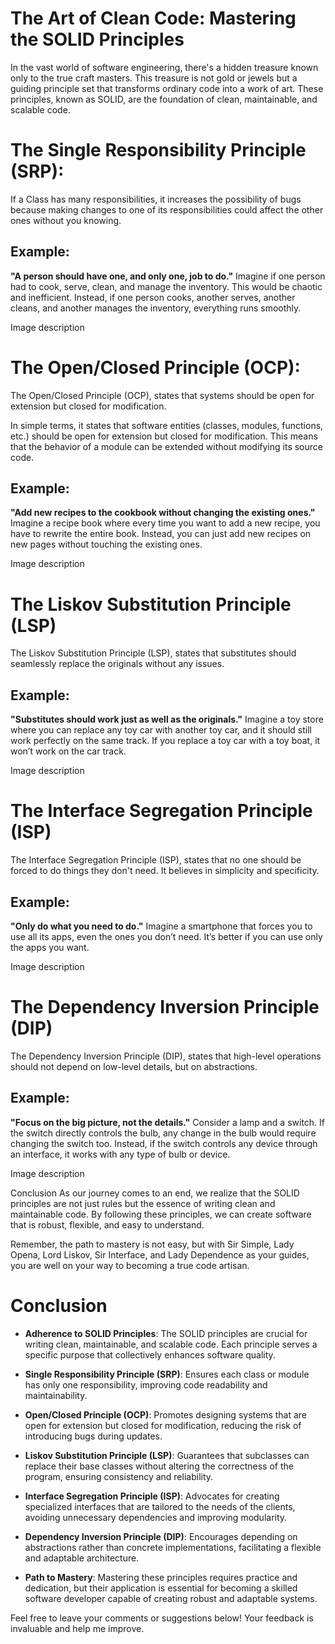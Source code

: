 # The Art of Clean Code: Mastering the SOLID Principles

In the vast world of software engineering, there's a hidden treasure known only to the true craft masters. This treasure is not gold or jewels but a guiding principle set that transforms ordinary code into a work of art. These principles, known as SOLID, are the foundation of clean, maintainable, and scalable code.

# The Single Responsibility Principle (SRP):
If a Class has many responsibilities, it increases the possibility of bugs because making changes to one of its responsibilities could affect the other ones without you knowing.

## Example:
**"A person should have one, and only one, job to do."**
Imagine if one person had to cook, serve, clean, and manage the inventory. This would be chaotic and inefficient. Instead, if one person cooks, another serves, another cleans, and another manages the inventory, everything runs smoothly.

Image description

# The Open/Closed Principle (OCP):
The Open/Closed Principle (OCP), states that systems should be open for extension but closed for modification.

In simple terms, it states that software entities (classes, modules, functions, etc.) should be open for extension but closed for modification. This means that the behavior of a module can be extended without modifying its source code.

## Example:
**"Add new recipes to the cookbook without changing the existing ones."**
Imagine a recipe book where every time you want to add a new recipe, you have to rewrite the entire book. Instead, you can just add new recipes on new pages without touching the existing ones.

Image description

# The Liskov Substitution Principle (LSP)
The Liskov Substitution Principle (LSP), states that substitutes should seamlessly replace the originals without any issues.

## Example:
**"Substitutes should work just as well as the originals."**
Imagine a toy store where you can replace any toy car with another toy car, and it should still work perfectly on the same track. If you replace a toy car with a toy boat, it won’t work on the car track.

Image description

# The Interface Segregation Principle (ISP)
The Interface Segregation Principle (ISP), states that no one should be forced to do things they don't need. It believes in simplicity and specificity.

## Example:
**"Only do what you need to do."**
Imagine a smartphone that forces you to use all its apps, even the ones you don’t need. It’s better if you can use only the apps you want.

Image description

# The Dependency Inversion Principle (DIP)
The Dependency Inversion Principle (DIP), states that high-level operations should not depend on low-level details, but on abstractions.

## Example:
**"Focus on the big picture, not the details."**
Consider a lamp and a switch. If the switch directly controls the bulb, any change in the bulb would require changing the switch too. Instead, if the switch controls any device through an interface, it works with any type of bulb or device.

Image description

Conclusion
As our journey comes to an end, we realize that the SOLID principles are not just rules but the essence of writing clean and maintainable code. By following these principles, we can create software that is robust, flexible, and easy to understand.

Remember, the path to mastery is not easy, but with Sir Simple, Lady Opena, Lord Liskov, Sir Interface, and Lady Dependence as your guides, you are well on your way to becoming a true code artisan.

# Conclusion
- **Adherence to SOLID Principles**: The SOLID principles are crucial for writing clean, maintainable, and scalable code. Each principle serves a specific purpose that collectively enhances software quality.

- **Single Responsibility Principle (SRP)**: Ensures each class or module has only one responsibility, improving code readability and maintainability.

- **Open/Closed Principle (OCP)**: Promotes designing systems that are open for extension but closed for modification, reducing the risk of introducing bugs during updates.

- **Liskov Substitution Principle (LSP)**: Guarantees that subclasses can replace their base classes without altering the correctness of the program, ensuring consistency and reliability.

- **Interface Segregation Principle (ISP)**: Advocates for creating specialized interfaces that are tailored to the needs of the clients, avoiding unnecessary dependencies and improving modularity.

- **Dependency Inversion Principle (DIP)**: Encourages depending on abstractions rather than concrete implementations, facilitating a flexible and adaptable architecture.

- **Path to Mastery**: Mastering these principles requires practice and dedication, but their application is essential for becoming a skilled software developer capable of creating robust and adaptable systems.

Feel free to leave your comments or suggestions below! Your feedback is invaluable and help me improve.
